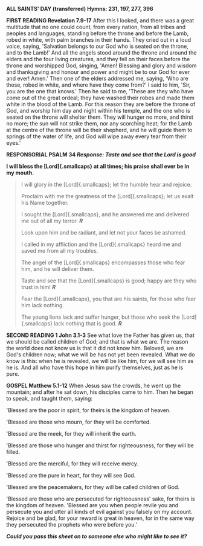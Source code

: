 **ALL SAINTS\' DAY (transferred) Hymns: 231, 197, 277, 396**

**FIRST READING Revelation 7.9-17** After this I looked, and there was a
great multitude that no one could count, from every nation, from all
tribes and peoples and languages, standing before the throne and before
the Lamb, robed in white, with palm branches in their hands. They cried
out in a loud voice, saying, 'Salvation belongs to our God who is seated
on the throne, and to the Lamb!' And all the angels stood around the
throne and around the elders and the four living creatures, and they
fell on their faces before the throne and worshipped God, singing,
'Amen! Blessing and glory and wisdom and thanksgiving and honour and
power and might be to our God for ever and ever! Amen.' Then one of the
elders addressed me, saying, 'Who are these, robed in white, and where
have they come from?' I said to him, 'Sir, you are the one that knows.'
Then he said to me, 'These are they who have come out of the great
ordeal; they have washed their robes and made them white in the blood of
the Lamb. For this reason they are before the throne of God, and worship
him day and night within his temple, and the one who is seated on the
throne will shelter them. They will hunger no more, and thirst no more;
the sun will not strike them, nor any scorching heat; for the Lamb at
the centre of the throne will be their shepherd, and he will guide them
to springs of the water of life, and God will wipe away every tear from
their eyes.'

**RESPONSORIAL PSALM 34 *Response: Taste and see that the Lord is
good***

**I will bless the [Lord]{.smallcaps} at all times; his praise shall
ever be in my mouth.**

> I will glory in the [Lord]{.smallcaps}; let the humble hear and
> rejoice.
>
> Proclaim with me the greatness of the [Lord]{.smallcaps}; let us exalt
> his Name together.
>
> I sought the [Lord]{.smallcaps}, and he answered me and delivered me
> out of all my terror. ***R***
>
> Look upon him and be radiant, and let not your faces be ashamed.
>
> I called in my affliction and the [Lord]{.smallcaps} heard me and
> saved me from all my troubles.
>
> The angel of the [Lord]{.smallcaps} encompasses those who fear him,
> and he will deliver them.
>
> Taste and see that the [Lord]{.smallcaps} is good; happy are they who
> trust in him! ***R***
>
> Fear the [Lord]{.smallcaps}, you that are his saints, for those who
> fear him lack nothing.
>
> The young lions lack and suffer hunger, but those who seek
> the [Lord]{.smallcaps} lack nothing that is good. ***R***

**SECOND READING 1 John 3.1-3** See what love the Father has given us,
that we should be called children of God; and that is what we are. The
reason the world does not know us is that it did not know him. Beloved,
we are God's children now; what we will be has not yet been revealed.
What we do know is this: when he is revealed, we will be like him, for
we will see him as he is. And all who have this hope in him purify
themselves, just as he is pure.

**GOSPEL Matthew 5.1-12** When Jesus saw the crowds, he went up the
mountain; and after he sat down, his disciples came to him. Then he
began to speak, and taught them, saying:

'Blessed are the poor in spirit, for theirs is the kingdom of heaven.

'Blessed are those who mourn, for they will be comforted.

'Blessed are the meek, for they will inherit the earth.

'Blessed are those who hunger and thirst for righteousness, for they
will be filled.

'Blessed are the merciful, for they will receive mercy.

'Blessed are the pure in heart, for they will see God.

'Blessed are the peacemakers, for they will be called children of God.

'Blessed are those who are persecuted for righteousness' sake, for
theirs is the kingdom of heaven. 'Blessed are you when people revile you
and persecute you and utter all kinds of evil against you falsely on my
account. Rejoice and be glad, for your reward is great in heaven, for in
the same way they persecuted the prophets who were before you.\'

***Could you pass this sheet on to someone else who might like to see
it?***

